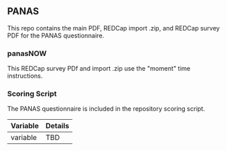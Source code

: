 ## PANAS

This repo contains the main PDF, REDCap import .zip, and REDCap survey PDF for the PANAS questionnaire.


### panasNOW
This REDCap survey PDf and import .zip use the "moment" time instructions.


### Scoring Script
The PANAS questionnaire is included in the repository scoring script.

| Variable | Details |
| :--  | :--  |
| variable | TBD |